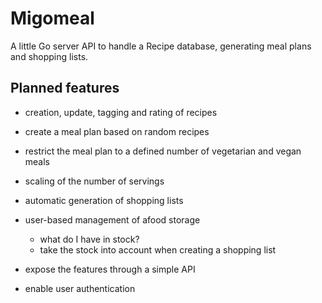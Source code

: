 # Migomeal

A little Go server API to handle a Recipe database, generating meal plans and shopping
lists.

## Planned features

- creation, update, tagging and rating of recipes
- create a meal plan based on random recipes
- restrict the meal plan to a defined number of vegetarian and vegan meals
- scaling of the number of servings
- automatic generation of shopping lists
- user-based management of afood storage
    - what do I have in stock?
    - take the stock into account when creating a shopping list
    
- expose the features through a simple API
- enable user authentication